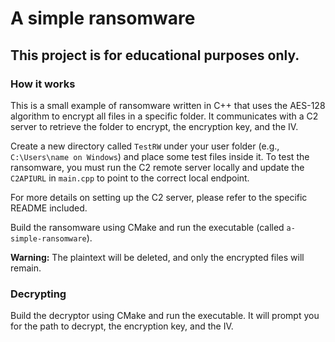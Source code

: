 # A simple ransomware

## This project is for educational purposes only.

### How it works

This is a small example of ransomware written in C++ that uses the AES-128 algorithm to encrypt all files in a specific folder. It communicates with a C2 server to retrieve the folder to encrypt, the encryption key, and the IV.

Create a new directory called `TestRW` under your user folder (e.g., `C:\Users\name on Windows`) and place some test files inside it. To test the ransomware, you must run the C2 remote server locally and update the `C2APIURL` in `main.cpp` to point to the correct local endpoint.

For more details on setting up the C2 server, please refer to the specific README included.

Build the ransomware using CMake and run the executable (called `a-simple-ransomware`).

**Warning:** The plaintext will be deleted, and only the encrypted files will remain.

### Decrypting

Build the decryptor using CMake and run the executable. It will prompt you for the path to decrypt, the encryption key, and the IV.